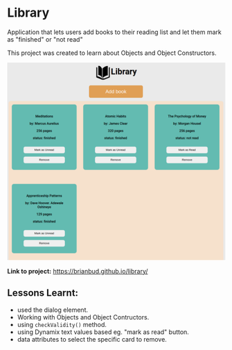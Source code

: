 # Library

Application that lets users add books to their reading list and let them mark as "finished" or "not read"

This project was created to learn about Objects and Object Constructors.

![library app with 4 books](./screenshot.png)

**Link to project:** https://brianbud.github.io/library/

## Lessons Learnt:

- used the dialog element.
- Working with Objects and Object Contructors.
- using `checkValidity()` method.
- using Dynamix text values based eg. "mark as read" button.
- data attributes to select the specific card to remove.
